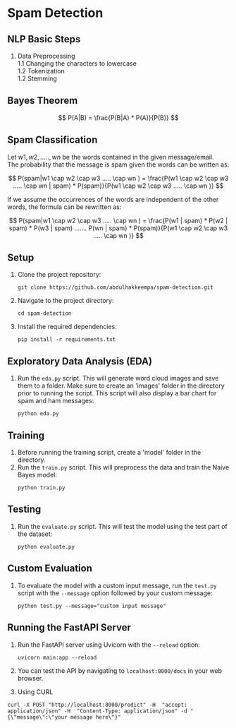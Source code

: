 # Spam Detection

## NLP Basic Steps
1. Data Preprocessing  
    1.1 Changing the characters to lowercase  
    1.2 Tokenization  
    1.2 Stemming  
     
     
## Bayes Theorem
$$
P(A|B) = \frac{P(B|A) * P(A)}{P(B)}
$$

## Spam Classification
Let $w1,w2,.....,wn$ be the words contained in the given message/email.  
The probability that the message is spam given the words can be written as:

$$
P(spam|w1 \cap w2 \cap w3 ..... \cap wn ) = \frac{P(w1 \cap w2 \cap w3 ..... \cap wn | spam) * P(spam)}{P(w1 \cap w2 \cap w3 ..... \cap wn )}
$$

If we assume the occurrences of the words are independent of the other words, the formula can be rewritten as:

$$
P(spam|w1 \cap w2 \cap w3 ..... \cap wn ) = \frac{P(w1 | spam) * P(w2 | spam) * P(w3 | spam) ....... P(wn | spam) * P(spam)}{P(w1 \cap w2 \cap w3 ..... \cap wn )}
$$


## Setup

1. Clone the project repository:
    ```
    git clone https://github.com/abdulhakkeempa/spam-detection.git
    ```

2. Navigate to the project directory:
    ```
    cd spam-detection
    ```

3. Install the required dependencies:
    ```
    pip install -r requirements.txt
    ```

## Exploratory Data Analysis (EDA)

1. Run the `eda.py` script. This will generate word cloud images and save them to a folder. Make sure to create an 'images' folder in the directory prior to running the script. This script will also display a bar chart for spam and ham messages:
    ```
    python eda.py
    ```

## Training

1. Before running the training script, create a 'model' folder in the directory.
2. Run the `train.py` script. This will preprocess the data and train the Naive Bayes model:
    ```
    python train.py
    ```

## Testing

1. Run the `evaluate.py` script. This will test the model using the test part of the dataset:
    ```
    python evaluate.py
    ```

## Custom Evaluation

1. To evaluate the model with a custom input message, run the `test.py` script with the `--message` option followed by your custom message:
    ```
    python test.py --message="custom input message"
    ```

## Running the FastAPI Server

1. Run the FastAPI server using Uvicorn with the `--reload` option:
    ```
    uvicorn main:app --reload
    ```

2. You can test the API by navigating to `localhost:8000/docs` in your web browser.

3. Using CURL
```
curl -X POST "http://localhost:8000/predict" -H  "accept: application/json" -H  "Content-Type: application/json" -d "{\"message\":\"your message here\"}"
```
